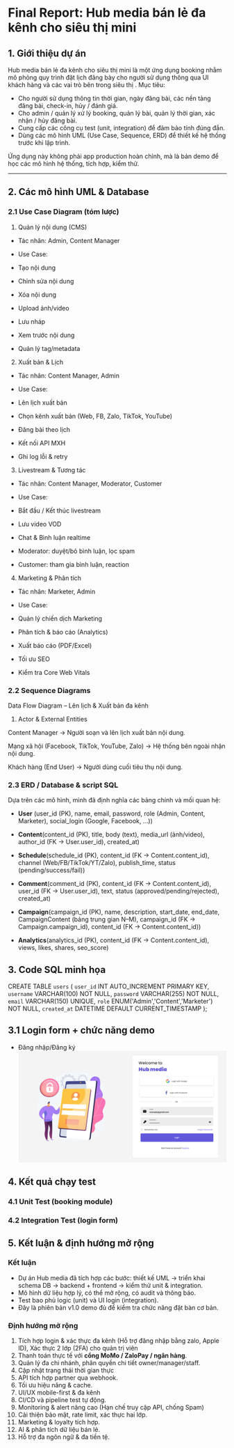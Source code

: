 # Final Report: Hub media bán lẻ đa kênh cho siêu thị mini

## 1. Giới thiệu dự án

Hub media bán lẻ đa kênh cho siêu thị mini là một ứng dụng booking nhằm mô phỏng quy trình đặt lịch đăng bày  cho người sử dụng thông qua UI khách hàng và các vai trò bên trong siêu thị . Mục tiêu:

- Cho người sử dụng thông tin thời gian, ngày đăng bài, các nền tảng đăng bài, check-in, hủy / đánh giá.  
- Cho admin / quản lý xử lý booking, quản lý bài, quản lý thời gian, xác nhận / hủy đăng bài.
- Cung cấp các công cụ test (unit, integration) để đảm bảo tính đúng đắn.  
- Dùng các mô hình UML (Use Case, Sequence, ERD) để thiết kế hệ thống trước khi lập trình.

Ứng dụng này không phải app production hoàn chỉnh, mà là bản demo để học các mô hình hệ thống, tích hợp, kiểm thử.

---
## 2. Các mô hình UML & Database

### 2.1 Use Case Diagram (tóm lược)
1. Quản lý nội dung (CMS)

- Tác nhân: Admin, Content Manager

- Use Case:

- Tạo nội dung

- Chỉnh sửa nội dung

- Xóa nội dung

- Upload ảnh/video

- Lưu nháp

- Xem trước nội dung

- Quản lý tag/metadata

2. Xuất bản & Lịch

- Tác nhân: Content Manager, Admin

- Use Case:

- Lên lịch xuất bản

- Chọn kênh xuất bản (Web, FB, Zalo, TikTok, YouTube)

- Đăng bài theo lịch

- Kết nối API MXH

- Ghi log lỗi & retry

3. Livestream & Tương tác

- Tác nhân: Content Manager, Moderator, Customer

- Use Case:

- Bắt đầu / Kết thúc livestream

- Lưu video VOD

- Chat & Bình luận realtime

- Moderator: duyệt/bỏ bình luận, lọc spam

- Customer: tham gia bình luận, reaction

4. Marketing & Phân tích

- Tác nhân: Marketer, Admin

- Use Case:

- Quản lý chiến dịch Marketing

- Phân tích & báo cáo (Analytics)

- Xuất báo cáo (PDF/Excel)

- Tối ưu SEO

- Kiểm tra Core Web Vitals
### 2.2 Sequence Diagrams
Data Flow Diagram – Lên lịch & Xuất bản đa kênh
1. Actor & External Entities

Content Manager → Người soạn và lên lịch xuất bản nội dung.

Mạng xã hội (Facebook, TikTok, YouTube, Zalo) → Hệ thống bên ngoài nhận nội dung.

Khách hàng (End User) → Người dùng cuối tiêu thụ nội dung.
### 2.3 ERD / Database & script SQL

Dựa trên các mô hình, mình đã định nghĩa các bảng chính và mối quan hệ:
- **User** (user_id (PK), name, email, password, role (Admin, Content, Marketer), social_login (Google, Facebook, …))

- **Content**(content_id (PK), title, body (text), media_url (ảnh/video), author_id (FK → User.user_id), created_at)

- **Schedule**(schedule_id (PK), content_id (FK → Content.content_id), channel (Web/FB/TikTok/YT/Zalo), publish_time, status (pending/success/fail))

- **Comment**(comment_id (PK), content_id (FK → Content.content_id), user_id (FK → User.user_id), text, status (approved/pending/rejected), created_at)

- **Campaign**(campaign_id (PK), name, description, start_date, end_date, CampaignContent (bảng trung gian N–M), campaign_id (FK → Campaign.campaign_id), content_id (FK → Content.content_id))

- **Analytics**(analytics_id (PK), content_id (FK → Content.content_id), views, likes, shares, seo_score)

 ## 3. Code SQL minh họa
CREATE TABLE `users` (
    `user_id` INT AUTO_INCREMENT PRIMARY KEY,
    `username` VARCHAR(100) NOT NULL,
    `password` VARCHAR(255) NOT NULL,
    `email` VARCHAR(150) UNIQUE,
    `role` ENUM('Admin','Content','Marketer') NOT NULL,
    `created_at` DATETIME DEFAULT CURRENT_TIMESTAMP
);
## 3.1 Login form + chức năng demo
* Đăng nhập/Đăng ký    
  ![Login](https://github.com/hoaqkhai/LAB-01/blob/main/Lab-04/Login.png)
## 4. Kết quả chạy test

### 4.1 Unit Test (booking module)
### 4.2 Integration Test (login form)
## 5. Kết luận & định hướng mở rộng

### Kết luận

- Dự án Hub media đã tích hợp các bước: thiết kế UML → triển khai schema DB → backend + frontend → kiểm thử unit & integration.  
- Mô hình dữ liệu hợp lý, có thể mở rộng, có audit và thông báo.  
- Test bao phủ logic (unit) và UI login (integration).  
- Đây là phiên bản v1.0 demo đủ để kiểm tra chức năng đặt bàn cơ bản.

### Định hướng mở rộng

1. Tích hợp login & xác thực đa kênh (Hỗ trợ đăng nhập bằng zalo, Apple ID), Xác thực 2 lớp (2FA) cho quản trị viên
2. Thanh toán thực tế với **cổng MoMo / ZaloPay / ngân hàng**.  
3. Quản lý đa chi nhánh, phân quyền chi tiết owner/manager/staff.  
4. Cập nhật trạng thái thời gian thực  
5. API tích hợp partner qua webhook.  
6. Tối ưu hiệu năng & cache.  
7. UI/UX mobile-first & đa kênh 
8. CI/CD và pipeline test tự động.  
9. Monitoring & alert nâng cao (Hạn chế truy cập API, chống Spam) 
10. Cải thiện bảo mật, rate limit, xác thực hai lớp.
11. Marketing & loyalty tích hợp.
12. AI & phân tích dữ liệu bán lẻ.
13. Hỗ trợ đa ngôn ngữ & đa tiền tệ.

